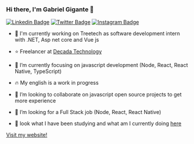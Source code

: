 ### Hi there, I'm Gabriel Gigante 👋

[![Linkedin Badge](https://img.shields.io/badge/-Gabriel%20Gigante-0e76a8?style=flat-square&logo=Linkedin&logoColor=white&link=https://www.linkedin.com/in/gabriel-gigante/)](https://www.linkedin.com/in/gabriel-gigante/) 
[![Twitter Badge](https://img.shields.io/badge/-@gagigante29-00acee?style=flat-square&logo=twitter&logoColor=white&link=https://twitter.com/gagigante29)](https://twitter.com/gagigante29) 
[![Instagram Badge](https://img.shields.io/badge/-gah.gg-ff2b8e?style=flat-square&logo=Instagram&logoColor=white&link=https://www.instagram.com/gag.gg/)](https://www.instagram.com/gah.gg/)

- 🔭 I'm currently working on Treetech as software development intern with .NET, Asp net core and Vue js
- :star: Freelancer at [Decada Technology](www.decadatech.com)
- 🌱 I’m currently focusing on javascript development (Node, React, React Native, TypeScript)
- :fire: My english is a work in progress
- :rocket: I’m looking to collaborate on javascript open source projects to get more experience
- 🤔 I’m looking for a Full Stack job (Node, React, React Native)


- :blue_book: look what I have been studying and what am I currently doing [here](https://www.notion.so/Github-repositories-39ea2a741cdc4ead8ab0a8cb30e7520e)

[Visit my website!](https://www.ggportfolio.com.br)

